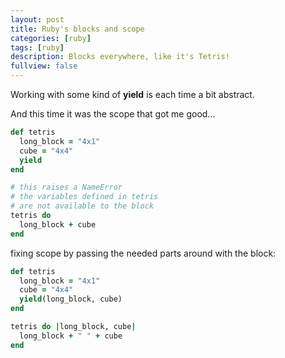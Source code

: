 ```yaml
---
layout: post
title: Ruby's blocks and scope
categories: [ruby]
tags: [ruby]
description: Blocks everywhere, like it's Tetris!
fullview: false
---
```


Working with some kind of __yield__ is each time a bit abstract.

And this time it was the scope that got me good...

``` ruby
def tetris
  long_block = "4x1"
  cube = "4x4"
  yield
end

# this raises a NameError
# the variables defined in tetris
# are not available to the block
tetris do
  long_block + cube
end
```

fixing scope by passing the needed parts around with the block:

``` ruby
def tetris
  long_block = "4x1"
  cube = "4x4"
  yield(long_block, cube)
end

tetris do |long_block, cube|
  long_block + " " + cube
end
```
